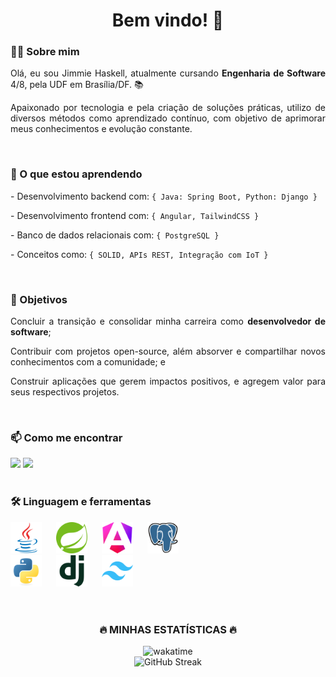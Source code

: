 <div align="center">
  <!-- <img src="https://visitor-badge.laobi.icu/badge?page_id=jimmiehaskell&"  /> -->
  <h1 align="center">Bem vindo! 👋</h1>
  
  <h3 align="left">👩‍💻 Sobre mim</h3>
  <p align="justify">Olá, eu sou Jimmie Haskell, atualmente cursando <b>Engenharia de Software</b> 4/8, pela UDF em Brasília/DF. 📚</p>
  <p align="justify">Apaixonado por tecnologia e pela criação de soluções práticas, utilizo de diversos métodos como aprendizado contínuo, com objetivo de aprimorar meus conhecimentos e evolução constante.</p>
  <br>
  
  <h3 align="left">🚀 O que estou aprendendo</h3>
  <p align="left">- Desenvolvimento backend com: <code>{ Java: Spring Boot, Python: Django }</code></p>
  <p align="left">- Desenvolvimento frontend com: <code>{ Angular, TailwindCSS }</code></p>
  <p align="left">- Banco de dados relacionais com: <code>{ PostgreSQL }</code></p>
  <p align="left">- Conceitos como: <code>{ SOLID, APIs REST, Integração com IoT }</code></p>
  <br>

  <h3 align="left">🎯 Objetivos</h3>
  <p align="justify">Concluir a transição e consolidar minha carreira como <b>desenvolvedor de software</b>;</p>
  <p align="justify">Contribuir com projetos open-source, além absorver e compartilhar novos conhecimentos com a comunidade; e</p>
  <p align="justify">Construir aplicações que gerem impactos positivos, e agregem valor para seus respectivos projetos.</p>
  <br>

  <h3 align="left">📫 Como me encontrar</h3>  
  <div align="left">
    <a href="https://www.linkedin.com/in/jimmiehaskell/" style="text-decoration: none;">
      <img src="https://img.shields.io/badge/LinkedIn-0077B5?style=for-the-badge&logo=linkedin&logoColor=white" />
    </a>
    <a href="mailto:contato@jimmiehaskell.dev" style="text-decoration: none;">
      <img src="https://img.shields.io/badge/Gmail-D14836?style=for-the-badge&logo=gmail&logoColor=white" />
    </a>
  </div>
  <br>

  <h3 align="left">🛠 Linguagem e ferramentas</h3>
    <div align="left">
      <img src="https://github.com/devicons/devicon/blob/v2.17.0/icons/java/java-original.svg" height="50" alt="java logo"  />
      <img width="15" />
      <img src="https://github.com/devicons/devicon/blob/v2.17.0/icons/spring/spring-original.svg" height="50" alt="spring boot logo"  />
      <img width="15" />
      <img src="https://github.com/devicons/devicon/blob/v2.17.0/icons/angular/angular-original.svg" height="50" alt="angular logo"  />
      <img width="15" />
      <img src="https://github.com/devicons/devicon/blob/v2.17.0/icons/postgresql/postgresql-original.svg" height="50" alt="angular logo"  />
      <br>
      <img src="https://github.com/devicons/devicon/blob/v2.17.0/icons/python/python-original.svg" height="50" alt="python logo"  />
      <img width="15" />
      <img src="https://github.com/devicons/devicon/blob/v2.17.0/icons/django/django-plain.svg" height="50" alt="django logo"  />
      <img width="15" />
      <img src="https://github.com/devicons/devicon/blob/v2.17.0/icons/tailwindcss/tailwindcss-original.svg" height="50" alt="tailwindcss logo" />
    </div>
    <br>
    
  <h1></h1>  
  <h3 align="center">🔥 MINHAS ESTATÍSTICAS 🔥</h3>
  <div align="center">
    <img src="https://wakatime.com/badge/user/09d2b4bf-e02a-46aa-b0bd-ba8bb36fd587.svg" alt="wakatime" /><br>
    <img src="https://streak-stats.demolab.com?user=jimmiehaskell&theme=navy-gear&hide_border=true&border_radius=10&locale=pt_BR&date_format=j%20M%5B%20Y%5D&card_width=500&card_height=200&background=010409" alt="GitHub Streak" />
  </div>
</div>
